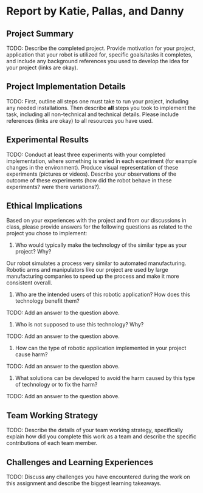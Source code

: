 # Report by Katie, Pallas, and Danny

## Project Summary

TODO: Describe the completed project. Provide motivation for your project,
application that your robot is utilized for, specific goals/tasks it completes,
and include any background references you used to develop the idea for your
project (links are okay).

## Project Implementation Details

TODO: First, outline all steps one must take to run your project, including
any needed installations. Then describe **all** steps you took to implement
the task, including all non-technical and technical details. Please include
references (links are okay) to all resources you have used.

## Experimental Results

TODO: Conduct at least three experiments with your completed implementation,
where something is varied in each experiment (for example changes in the
environment). Produce visual representation of these experiments (pictures or
videos). Describe your observations of the outcome of these experiments (how
did the robot behave in these experiments? were there variations?).

## Ethical Implications

Based on your experiences with the project and from our discussions in class,
please provide answers for the following questions as related to the project
you chose to implement:

1. Who would typically make the technology of the similar type as your project? Why?

Our robot simulates a process very similar to automated manufacturing. Robotic
arms and manipulators like our project are used by large manufacturing companies
to speed up the process and make it more consistent overall.

1. Who are the intended users of this robotic application? How does this
technology benefit them?

TODO: Add an answer to the question above.

1. Who is not supposed to use this technology? Why?

TODO: Add an answer to the question above.

1. How can the type of robotic application implemented in your project cause harm?

TODO: Add an answer to the question above.

1. What solutions can be developed to avoid the harm caused by this type of
technology or to fix the harm?

TODO: Add an answer to the question above.

## Team Working Strategy

TODO: Describe the details of your team working strategy, specifically explain
how did you complete this work as a team and describe the specific contributions
of each team member.

## Challenges and Learning Experiences

TODO: Discuss any challenges you have encountered during the work on this assignment
and describe the biggest learning takeaways.
